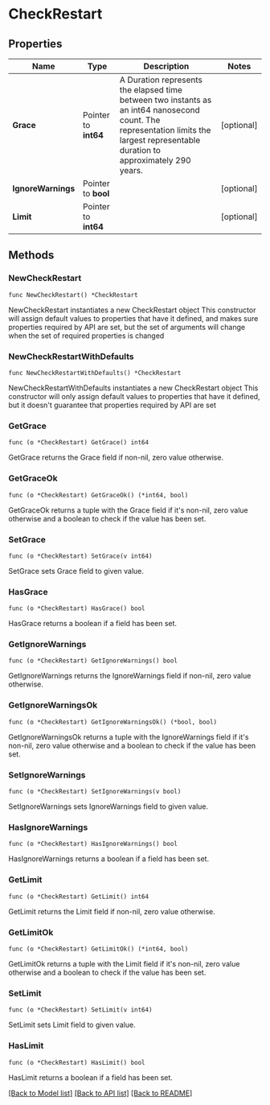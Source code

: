 # CheckRestart

## Properties

Name | Type | Description | Notes
------------ | ------------- | ------------- | -------------
**Grace** | Pointer to **int64** | A Duration represents the elapsed time between two instants as an int64 nanosecond count. The representation limits the largest representable duration to approximately 290 years. | [optional] 
**IgnoreWarnings** | Pointer to **bool** |  | [optional] 
**Limit** | Pointer to **int64** |  | [optional] 

## Methods

### NewCheckRestart

`func NewCheckRestart() *CheckRestart`

NewCheckRestart instantiates a new CheckRestart object
This constructor will assign default values to properties that have it defined,
and makes sure properties required by API are set, but the set of arguments
will change when the set of required properties is changed

### NewCheckRestartWithDefaults

`func NewCheckRestartWithDefaults() *CheckRestart`

NewCheckRestartWithDefaults instantiates a new CheckRestart object
This constructor will only assign default values to properties that have it defined,
but it doesn't guarantee that properties required by API are set

### GetGrace

`func (o *CheckRestart) GetGrace() int64`

GetGrace returns the Grace field if non-nil, zero value otherwise.

### GetGraceOk

`func (o *CheckRestart) GetGraceOk() (*int64, bool)`

GetGraceOk returns a tuple with the Grace field if it's non-nil, zero value otherwise
and a boolean to check if the value has been set.

### SetGrace

`func (o *CheckRestart) SetGrace(v int64)`

SetGrace sets Grace field to given value.

### HasGrace

`func (o *CheckRestart) HasGrace() bool`

HasGrace returns a boolean if a field has been set.

### GetIgnoreWarnings

`func (o *CheckRestart) GetIgnoreWarnings() bool`

GetIgnoreWarnings returns the IgnoreWarnings field if non-nil, zero value otherwise.

### GetIgnoreWarningsOk

`func (o *CheckRestart) GetIgnoreWarningsOk() (*bool, bool)`

GetIgnoreWarningsOk returns a tuple with the IgnoreWarnings field if it's non-nil, zero value otherwise
and a boolean to check if the value has been set.

### SetIgnoreWarnings

`func (o *CheckRestart) SetIgnoreWarnings(v bool)`

SetIgnoreWarnings sets IgnoreWarnings field to given value.

### HasIgnoreWarnings

`func (o *CheckRestart) HasIgnoreWarnings() bool`

HasIgnoreWarnings returns a boolean if a field has been set.

### GetLimit

`func (o *CheckRestart) GetLimit() int64`

GetLimit returns the Limit field if non-nil, zero value otherwise.

### GetLimitOk

`func (o *CheckRestart) GetLimitOk() (*int64, bool)`

GetLimitOk returns a tuple with the Limit field if it's non-nil, zero value otherwise
and a boolean to check if the value has been set.

### SetLimit

`func (o *CheckRestart) SetLimit(v int64)`

SetLimit sets Limit field to given value.

### HasLimit

`func (o *CheckRestart) HasLimit() bool`

HasLimit returns a boolean if a field has been set.


[[Back to Model list]](../README.md#documentation-for-models) [[Back to API list]](../README.md#documentation-for-api-endpoints) [[Back to README]](../README.md)


